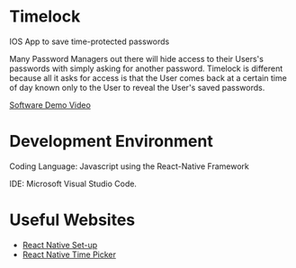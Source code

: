 # Timelock
IOS App to save time-protected passwords

Many Password Managers out there will hide access to their Users's passwords with simply asking for another password. Timelock is different because all it asks for access is that the User comes back at a certain time of day known only to the User to reveal the User's saved passwords.

[Software Demo Video](https://youtu.be/5DArbXItF14)

# Development Environment
Coding Language: Javascript using the React-Native Framework 

IDE: Microsoft Visual Studio Code.


# Useful Websites
* [React Native Set-up](https://reactnative.dev/docs/environment-setup)
* [React Native Time Picker](https://github.com/henninghall/react-native-date-picker)
